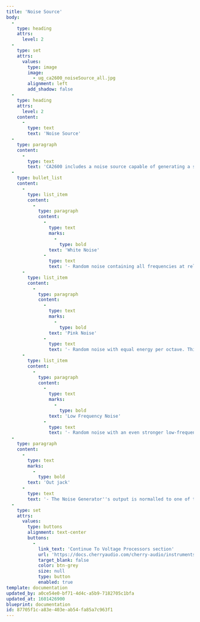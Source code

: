 ```yaml
---
title: 'Noise Source'
body:
  -
    type: heading
    attrs:
      level: 2
  -
    type: set
    attrs:
      values:
        type: image
        image:
          - ug_ca2600_noiseSource_all.jpg
        alignment: left
        add_shadow: false
  -
    type: heading
    attrs:
      level: 2
    content:
      -
        type: text
        text: 'Noise Source'
  -
    type: paragraph
    content:
      -
        type: text
        text: 'CA2600 includes a noise source capable of generating a spectrum of noise tones with a continuously variable control. '
  -
    type: bullet_list
    content:
      -
        type: list_item
        content:
          -
            type: paragraph
            content:
              -
                type: text
                marks:
                  -
                    type: bold
                text: 'White Noise'
              -
                type: text
                text: '- Random noise containing all frequencies at relatively equal amplitude.'
      -
        type: list_item
        content:
          -
            type: paragraph
            content:
              -
                type: text
                marks:
                  -
                    type: bold
                text: 'Pink Noise'
              -
                type: text
                text: '- Random noise with equal energy per octave. This has audibly more low-frequency content than white noise.'
      -
        type: list_item
        content:
          -
            type: paragraph
            content:
              -
                type: text
                marks:
                  -
                    type: bold
                text: 'Low Frequency Noise'
              -
                type: text
                text: '- Random noise with an even stronger low-frequency bias than pink noise. '
  -
    type: paragraph
    content:
      -
        type: text
        marks:
          -
            type: bold
        text: 'Out jack'
      -
        type: text
        text: '- The Noise Generator''s output is normalled to one of the filter inputs, but the jack can be used to route noise wherever desired. Keep in mind that in addition to audio applications, noise can be used as a modulation source. '
  -
    type: set
    attrs:
      values:
        type: buttons
        alignment: text-center
        buttons:
          -
            link_text: 'Continue To Voltage Processors section'
            url: 'https://docs.cherryaudio.com/cherry-audio/instruments/ca2600/voltage-processors'
            target_blank: false
            color: btn-grey
            size: null
            type: button
            enabled: true
template: documentation
updated_by: a0ce54e0-bf71-4d4c-a5b9-7182705c1bfa
updated_at: 1601426900
blueprint: documentation
id: 87705f1c-a83e-403e-ab54-fa85a7c963f1
---
```

